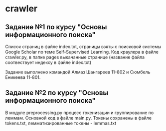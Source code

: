 # crawler

## Задание №1 по курсу "Основы информационного поиска"

Список страниц в файле index.txt, страницы взяты с поисковой системы Google Scholar по теме Self-Supervised Learning.
Код краулера в файле crawler.py, в папке pages выкачанные странице (название файла соотвествует индексу в файле index.txt) 

Задание выполнено командой Алмаз Шангареев 11-802 и Сюмбель Еникеева 11-801.


## Задание №2 по курсу "Основы информационного поиска"

В модуле preprocessing.py процесс токенизации и группирование по леммам. Основной код в файле main.py. Токены сохранены в файле tokens.txt, лемматизированные токены - lemmas.txt
